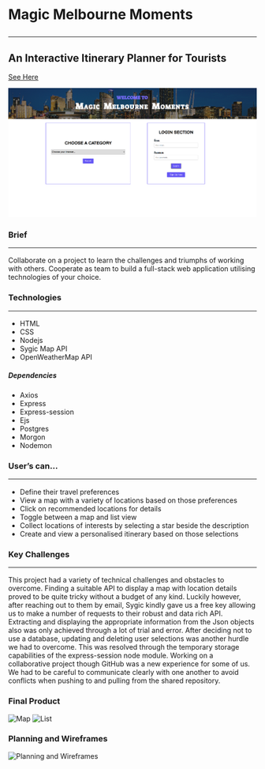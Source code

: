 # Magic Melbourne Moments  <hr /> 
## An Interactive Itinerary Planner for Tourists  
[See Here](https://magic-melbourne-moments.herokuapp.com/)

<a href="https://magic-melbourne-moments.herokuapp.com/" target="_blank">
  <img src="https://github.com/tkeeching/Magic-melbourne/raw/master/screenshot.png" alt="screenshot">
</a>


### Brief   <hr /> 
Collaborate on a project  to learn the challenges and triumphs of working with others. Cooperate as team to build a full-stack web application utilising technologies of your choice. 

### Technologies  <hr /> 
* HTML
* CSS
* Nodejs
* Sygic Map API
* OpenWeatherMap API

##### Dependencies
* Axios
* Express
* Express-session
* Ejs
* Postgres
* Morgon
* Nodemon

### User’s can…  <hr /> 
* Define their travel preferences
* View a map with a  variety of locations based on those preferences
* Click on recommended locations for details 
* Toggle between a map and list view 
* Collect  locations of interests by selecting a star beside the description
* Create and view a personalised itinerary based on those selections 

### Key Challenges  <hr />  
This project had a variety of  technical challenges and obstacles to overcome. Finding a suitable API  to display a map with location details proved to be quite tricky without a budget of any kind. Luckily however, after reaching out to them by email, Sygic kindly gave us a free key allowing us to make a number of requests to their robust and data rich API.  Extracting and displaying the appropriate information from the Json objects also was only achieved through a lot of trial and error. After deciding not to use a database, updating and deleting user selections was another hurdle we had to overcome. This was resolved through the temporary storage capabilities of the express-session node module. Working on a collaborative project though GitHub was a new experience for some of us. We had to be careful to communicate clearly with one another to avoid conflicts when pushing to and pulling from the shared repository.

### Final Product  
![Map](https://imgur.com/KeqSk8X.png)
![List](https://imgur.com/yJbVBKI.png)

### Planning and Wireframes  
![Planning and Wireframes](https://imgur.com/psofKEF.png)
